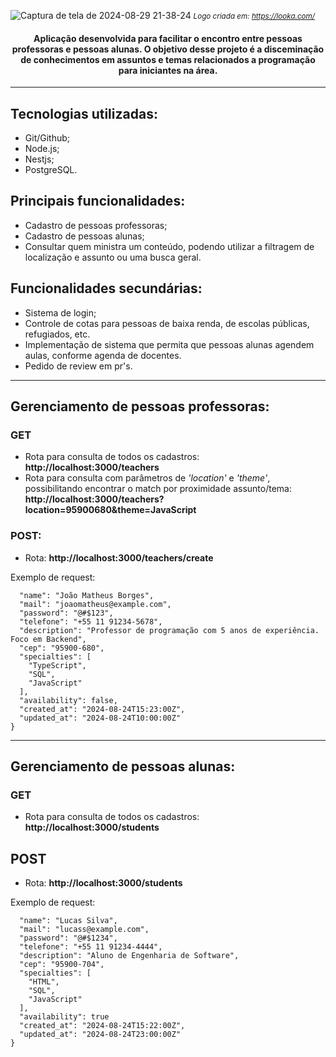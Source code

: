  
![Captura de tela de 2024-08-29 21-38-24](https://github.com/user-attachments/assets/70e76fd9-a2c0-4e43-a3bf-97d0b24878bd)
<small><i> Logo criada em: https://looka.com/ </i></small>

<h4 div align="center">
Aplicação desenvolvida para facilitar o encontro entre pessoas professoras e pessoas alunas. O objetivo desse projeto é a disceminação de conhecimentos em assuntos e temas relacionados a programação para iniciantes na área.
</h4></div>

<hr>


## Tecnologias utilizadas:
* Git/Github;
* Node.js;
* Nestjs;
* PostgreSQL.

## Principais funcionalidades:
* Cadastro de pessoas professoras;
* Cadastro de pessoas alunas;
* Consultar quem ministra um conteúdo, podendo utilizar a filtragem de localização e assunto ou uma busca geral.

## Funcionalidades secundárias:
* Sistema de login;
* Controle de cotas para pessoas de baixa renda, de escolas públicas, refugiados, etc.
* Implementação de sistema que permita que pessoas alunas agendem aulas, conforme agenda de docentes.
* Pedido de review em pr's.

<hr>

## Gerenciamento de pessoas professoras:

### GET
* Rota para consulta de todos os cadastros: **http://localhost:3000/teachers**
* Rota para consulta com parâmetros de _'location'_ e _'theme'_, possibilitando encontrar o match por proximidade assunto/tema: **http://localhost:3000/teachers?location=95900680&theme=JavaScript**


### POST:
* Rota: **http://localhost:3000/teachers/create**

Exemplo de request:
```{
  "name": "João Matheus Borges",
  "mail": "joaomatheus@example.com",
  "password": "@#$123",
  "telefone": "+55 11 91234-5678",
  "description": "Professor de programação com 5 anos de experiência. Foco em Backend",
  "cep": "95900-680",
  "specialties": [
    "TypeScript",
    "SQL",
    "JavaScript"
  ],
  "availability": false,
  "created_at": "2024-08-24T15:23:00Z",
  "updated_at": "2024-08-24T10:00:00Z"
}
```

<hr>

## Gerenciamento de pessoas alunas:

### GET
* Rota para consulta de todos os cadastros: **http://localhost:3000/students**

## POST
* Rota: **http://localhost:3000/students**

Exemplo de request:
```{
  "name": "Lucas Silva",
  "mail": "lucass@example.com",
  "password": "@#$1234",
  "telefone": "+55 11 91234-4444",
  "description": "Aluno de Engenharia de Software",
  "cep": "95900-704",
  "specialties": [
    "HTML",
    "SQL",
    "JavaScript"
  ],
  "availability": true
  "created_at": "2024-08-24T15:22:00Z",
  "updated_at": "2024-08-24T23:00:00Z"
}
```
